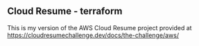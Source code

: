 ## Cloud Resume - terraform

This is my version of the AWS Cloud Resume project provided at https://cloudresumechallenge.dev/docs/the-challenge/aws/